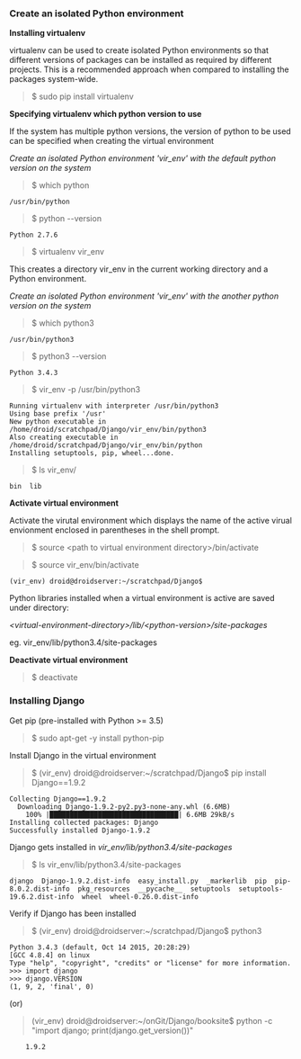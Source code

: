 ### Create an isolated Python environment 

<b>Installing virtualenv</b>

virtualenv can be used to create isolated Python environments so that different versions of packages can be installed as required by different projects. This is a recommended approach when compared to installing the packages system-wide. 

> $ sudo pip install virtualenv

<b>Specifying virtualenv which python version to use</b>

If the system has multiple python versions, the version of python to be used can be specified when creating the virtual environment

<i>Create an isolated Python environment 'vir_env' with the default python version on the system</i>

> $ which python

    /usr/bin/python

> $ python --version

    Python 2.7.6

> $ virtualenv vir_env

This creates a directory vir_env in the current working directory and a Python environment.

<i>Create an isolated Python environment 'vir_env' with the another python version on the system</i>

> $ which python3

    /usr/bin/python3

> $ python3 --version

    Python 3.4.3

> $ vir_env -p /usr/bin/python3

    Running virtualenv with interpreter /usr/bin/python3
    Using base prefix '/usr'
    New python executable in /home/droid/scratchpad/Django/vir_env/bin/python3
    Also creating executable in /home/droid/scratchpad/Django/vir_env/bin/python
    Installing setuptools, pip, wheel...done.

> $ ls vir_env/

    bin  lib

<b>Activate virtual environment</b>

Activate the virutal environment which displays the name of the active virual envionment enclosed in parentheses in the shell prompt.

> $ source \<path to virtual environment directory\>/bin/activate

> $ source vir_env/bin/activate

    (vir_env) droid@droidserver:~/scratchpad/Django$

Python libraries installed when a virtual environment is active are saved under directory:

<i>\<virtual-environment-directory\>/lib/\<python-version\>/site-packages</i>

eg. vir_env/lib/python3.4/site-packages

<b>Deactivate virtual environment</b>

> $ deactivate

### Installing Django

Get pip (pre-installed with Python >= 3.5)

> $ sudo apt-get -y install python-pip

Install Django in the virtual environment

> $ (vir_env) droid@droidserver:~/scratchpad/Django$ pip install Django==1.9.2

    Collecting Django==1.9.2
      Downloading Django-1.9.2-py2.py3-none-any.whl (6.6MB)
        100% |████████████████████████████████| 6.6MB 29kB/s 
    Installing collected packages: Django
    Successfully installed Django-1.9.2

Django gets installed in <i>vir_env/lib/python3.4/site-packages</i>

> $ ls vir_env/lib/python3.4/site-packages

    django  Django-1.9.2.dist-info  easy_install.py  _markerlib  pip  pip-8.0.2.dist-info  pkg_resources  __pycache__  setuptools  setuptools-19.6.2.dist-info  wheel  wheel-0.26.0.dist-info

Verify if Django has been installed

> $ (vir_env) droid@droidserver:~/scratchpad/Django$ python3

    Python 3.4.3 (default, Oct 14 2015, 20:28:29) 
    [GCC 4.8.4] on linux
    Type "help", "copyright", "credits" or "license" for more information.
    >>> import django
    >>> django.VERSION
    (1, 9, 2, 'final', 0)

(or)

> (vir_env) droid@droidserver:~/onGit/Django/booksite$ python -c "import django; print(django.get_version())"

        1.9.2
